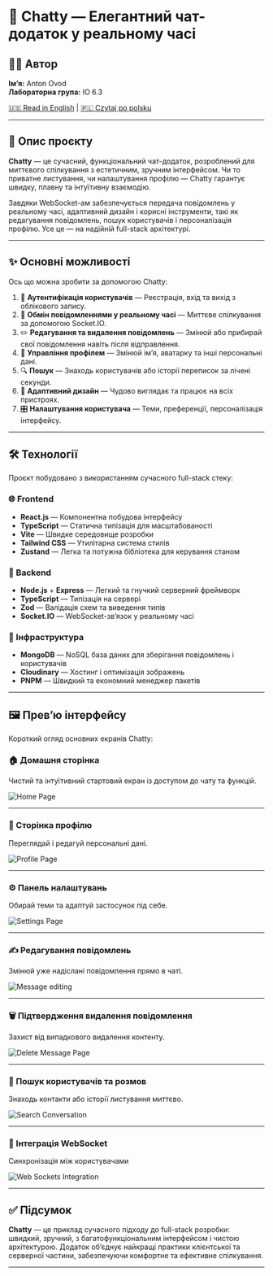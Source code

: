 # 💬 Chatty — Елегантний чат-додаток у реальному часі

## 👨‍💻 Автор

**Ім’я:** Anton Ovod  
**Лабораторна група:** IO 6.3

[🇺🇸 Read in English](./README.md) | [🇵🇱 Czytaj po polsku](./README-PL.md)

---

## 🧾 Опис проєкту

**Chatty** — це сучасний, функціональний чат-додаток, розроблений для миттєвого спілкування з естетичним, зручним інтерфейсом. Чи то приватне листування, чи налаштування профілю — Chatty гарантує швидку, плавну та інтуїтивну взаємодію.

Завдяки WebSocket-ам забезпечується передача повідомлень у реальному часі, адаптивний дизайн і корисні інструменти, такі як редагування повідомлень, пошук користувачів і персоналізація профілю. Усе це — на надійній full-stack архітектурі.

---

## ✨ Основні можливості

Ось що можна зробити за допомогою Chatty:

1. 🔐 **Аутентифікація користувачів** — Реєстрація, вхід та вихід з облікового запису.
2. 💬 **Обмін повідомленнями у реальному часі** — Миттєве спілкування за допомогою Socket.IO.
3. ✏️ **Редагування та видалення повідомлень** — Змінюй або прибирай свої повідомлення навіть після відправлення.
4. 👤 **Управління профілем** — Змінюй ім’я, аватарку та інші персональні дані.
5. 🔍 **Пошук** — Знаходь користувачів або історії переписок за лічені секунди.
6. 📱 **Адаптивний дизайн** — Чудово виглядає та працює на всіх пристроях.
7. 🎛️ **Налаштування користувача** — Теми, преференції, персоналізація інтерфейсу.

---

## 🛠️ Технології

Проєкт побудовано з використанням сучасного full-stack стеку:

### 🌐 Frontend

- **React.js** — Компонентна побудова інтерфейсу
- **TypeScript** — Статична типізація для масштабованості
- **Vite** — Швидке середовище розробки
- **Tailwind CSS** — Утилітарна система стилів
- **Zustand** — Легка та потужна бібліотека для керування станом

### 🔧 Backend

- **Node.js** + **Express** — Легкий та гнучкий серверний фреймворк
- **TypeScript** — Типізація на сервері
- **Zod** — Валідація схем та виведення типів
- **Socket.IO** — WebSocket-зв’язок у реальному часі

### 💾 Інфраструктура

- **MongoDB** — NoSQL база даних для зберігання повідомлень і користувачів
- **Cloudinary** — Хостинг і оптимізація зображень
- **PNPM** — Швидкий та економний менеджер пакетів

---

## 🖼️ Прев’ю інтерфейсу

Короткий огляд основних екранів Chatty:

### 🏠 Домашня сторінка

Чистий та інтуїтивний стартовий екран із доступом до чату та функцій.

![Home Page](./screens/chatty_home_page.png)

---

### 👤 Сторінка профілю

Переглядай і редагуй персональні дані.

![Profile Page](./screens/chatty_profile_page.png)

---

### ⚙️ Панель налаштувань

Обирай теми та адаптуй застосунок під себе.

![Settings Page](./screens/chatty_settings_page.png)

---

### ✍️ Редагування повідомлень

Змінюй уже надіслані повідомлення прямо в чаті.

![Message editing](./screens/chatty_edit_message.png)

---

### 🗑️ Підтвердження видалення повідомлення

Захист від випадкового видалення контенту.

![Delete Message Page](./screens/chatty_delete_message_confirmation.png)

---

### 🔎 Пошук користувачів та розмов

Знаходь контакти або історії листування миттєво.

![Search Conversation](./screens/chatty_search_for_user.png)

---

### 🔄 Інтеграція WebSocket

Синхронізація між користувачами

![Web Sockets Integration](./screens/chatty_sockets_integration.png)

---

## ✅ Підсумок

**Chatty** — це приклад сучасного підходу до full-stack розробки: швидкий, зручний, з багатофункціональним інтерфейсом і чистою архітектурою. Додаток об’єднує найкращі практики клієнтської та серверної частини, забезпечуючи комфортне та ефективне спілкування.

---
